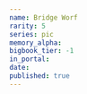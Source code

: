 ```yaml
---
name: Bridge Worf
rarity: 5
series: pic
memory_alpha:
bigbook_tier: -1
in_portal:
date:
published: true
---
```



